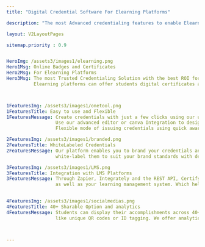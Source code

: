 ```yaml
---
title: "Digital Credential Software For Elearning Platforms"

description: "The most Advanced credentialing features to enable Elearning platform to start issuing verifiable digital badges and certificates "

layout: V2LayoutPages

sitemap.priority : 0.9


HeroImg: /assets3/images1/elearning.png
Hero1Msg: Online Badges and Certificates 
Hero2Msg: For Elearning Platforms
Hero3Msg: The most Trusted Credentialing Solution with the best ROI for online course providers.
          Elearning platforms can offer students digital certificates and badges as they progress during the course as well as after completion of the course.



1FeaturesImg: /assets3/images1/onetool.png
1FeaturesTitle: Easy to use and Flexible
1FeaturesMessage: Create credentials with just a few clicks using our user-friendly tool.
                  Use our advanced editor or canva Integration to design credential images with custom attributes.
                  Flexible mode of issuing credentials using quick award, bulk award or award using API's

2FeaturesImg: /assets3/images1/branded.png
2FeaturesTitle: WhiteLabeled Credentials
2FeaturesMessage: Our platform enables you to brand your credentials and allows you to 
                  white-label them to suit your brand standards with dedicated branding space.

3FeaturesImg: /assets3/images1/LMS.png
3FeaturesTitle: Integration with LMS Platforms
3FeaturesMessage: Through Zapier, Integrately and the REST API, CertifyMe may be integrated into thousands of apps 
                  as well as your learning management system. Which helps to issue credentials automatically.

                  
4FeaturesImg: /assets3/images1/socialmedias.png
4FeaturesTitle: 40+ Sharable Option and analytics
4FeaturesMessage: Students can display their accomplishments across 40+ social media platforms provided with instant verification features 
                  like unique QR codes or ID tagging. We offer analytics solution that makes it easier to gain insightful knowledge and credentials KPIs.



---
```

